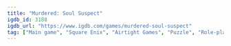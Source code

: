 ```yaml
---
title: "Murdered: Soul Suspect"
igdb_id: 3188
igdb_url: "https://www.igdb.com/games/murdered-soul-suspect"
tag: ["Main game", "Square Enix", "Airtight Games", "Puzzle", "Role-playing (RPG)", "Adventure", "Single player", "Third person", "Action", "Horror", "Thriller", "Mystery"]
---
```

